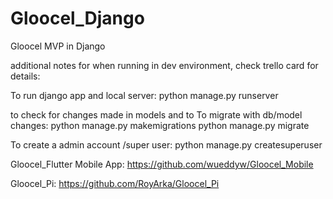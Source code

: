 # Gloocel_Django
Gloocel MVP in Django

additional notes for when running in dev environment, check trello card for details:

To run django app and local server:
python manage.py runserver

to check for changes made in models and to To migrate with db/model changes:
python manage.py makemigrations
python manage.py migrate

To create a admin account /super user:
python manage.py createsuperuser

Gloocel_Flutter Mobile App: https://github.com/wueddyw/Gloocel_Mobile

Gloocel_Pi: https://github.com/RoyArka/Gloocel_Pi
